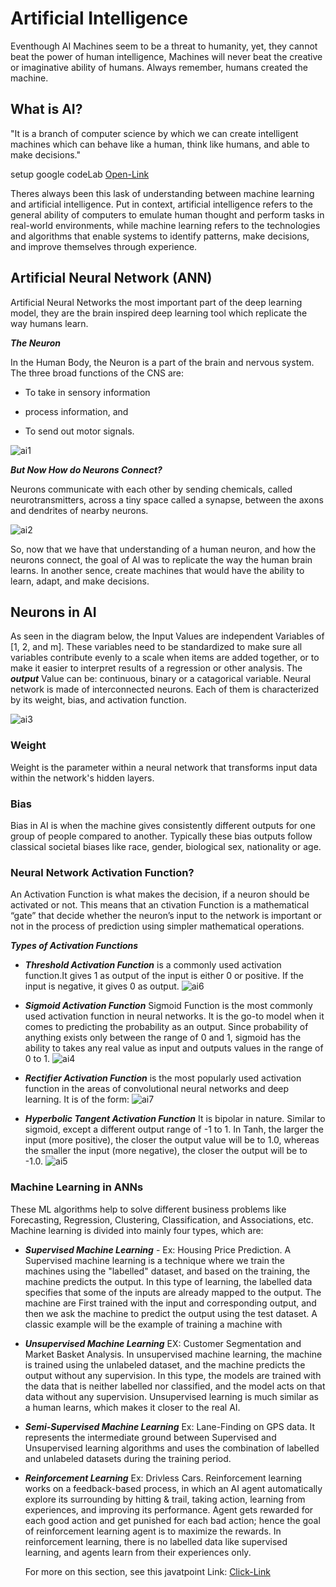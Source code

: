 # Artificial Intelligence

Eventhough AI Machines seem to be a threat to humanity, yet, they cannot beat the power of human intelligence, Machines will never beat the creative or imaginative ability of humans. 
Always remember, humans created the machine.

## What is AI?
 "It is a branch of computer science by which we can create intelligent machines which can behave like a human, think like humans, and able to make decisions." 

setup google codeLab [Open-Link](https://codelabs.developers.google.com/)

Theres always been this lask of understanding between machine learning and artificial intelligence.
Put in context, artificial intelligence refers to the general ability of computers to emulate human thought and perform tasks in real-world environments, while machine learning refers to the technologies and algorithms that enable systems to identify patterns, make decisions, and improve themselves through experience.

##  Artificial Neural Network (ANN)
 Artificial Neural Networks the most important part of the deep learning model, they are the brain inspired deep learning tool which replicate the way humans learn. 

 ***The Neuron***

 In the Human Body, the Neuron is a part of the brain and nervous system. The three broad functions of the CNS are:
 
 - To take in sensory information

 - process information, and

 - To send out motor signals.

  ![ai1](photos/ai1.png)

  ***But Now How do Neurons Connect?***

  Neurons communicate with each other by sending chemicals, called neurotransmitters, across a tiny space called a synapse, between the axons and dendrites of nearby neurons.

  ![ai2](photos/ai2.png)

 So, now that we have that understanding of a human neuron, and how the neurons connect, the goal of AI was to replicate the way the human brain learns. In another sence, create machines that would have the ability to learn, adapt, and make decisions.

## Neurons in AI

 As seen in the diagram below, the Input Values are independent Variables of [1, 2, and m]. These variables need to be standardized to make sure all variables contribute evenly to a scale when items are added together, or to make it easier to interpret results of a regression or other analysis.
 The ***output*** Value can be: continuous, binary or a catagorical variable. Neural network is made of interconnected neurons. Each of them is characterized by its weight, bias, and activation function.

  ![ai3](photos/ai3.png)

### Weight
  Weight is the parameter within a neural network that transforms input data within the network's hidden layers. 

### Bias
  Bias in AI is when the machine gives consistently different outputs for one group of people compared to another. Typically these bias outputs follow classical societal biases like race, gender, biological sex, nationality or age.
### Neural Network Activation Function?
 An Activation Function is what makes the decision, if a neuron should be activated or not. This means that an ctivation Function is a mathematical “gate” that decide whether the neuron’s input to the network is important or not in the process of prediction using simpler mathematical operations. 

  ***Types of Activation Functions***

  - ***Threshold Activation Function***
     is a commonly used activation function.It gives 1 as output of the input is either 0 or positive. If the input is negative, it gives 0 as output.
     ![ai6](photos/ai6.png)

  - ***Sigmoid Activation Function***
    Sigmoid Function is the most commonly used activation function in neural networks. It is the go-to model when it comes to predicting the probability as an output. Since probability of anything exists only between the range of 0 and 1, sigmoid has the ability to takes any real value as input and outputs values in the range of 0 to 1.
      ![ai4](photos/ai4.png)
 
  - ***Rectifier Activation Function***
    is the most popularly used activation function in the areas of convolutional neural networks and deep learning. It is of the form:
    ![ai7](photos/ai7.png)

  - ***Hyperbolic Tangent Activation Function***
    It is bipolar in nature. Similar to sigmoid, except a different output range of -1 to 1. In Tanh, the larger the input (more positive), the closer the output value will be to 1.0, whereas the smaller the input (more negative), the closer the output will be to -1.0.
    ![ai5](photos/ai5.png)

### Machine Learning in ANNs
 These ML algorithms help to solve different business problems like Forecasting, Regression, Clustering, Classification, and Associations, etc.
 Machine learning is divided into mainly four types, which are:

- ***Supervised Machine Learning*** -
  Ex: Housing Price Prediction.
  A Supervised machine learning is a technique where we train the machines using the "labelled" dataset, and based on the training, the machine predicts the output. In this type of learning, the labelled data specifies that some of the inputs are already mapped to the output. The machine are First trained with the input and corresponding output, and then we ask the machine to predict the output using the test dataset. A classic example will be the example of training a machine with

- ***Unsupervised Machine Learning***
  EX: Customer Segmentation and Market Basket Analysis.
  In unsupervised machine learning, the machine is trained using the unlabeled dataset, and the machine predicts the output without any supervision. In this type, the models are trained with the data that is neither labelled nor classified, and the model acts on that data without any supervision. Unsupervised learning is much similar as a human learns, which makes it closer to the real AI.

- ***Semi-Supervised Machine Learning***
  Ex: Lane-Finding on GPS data.
  It represents the intermediate ground between Supervised and Unsupervised learning algorithms and uses the combination of labelled and unlabeled datasets during the training period.

- ***Reinforcement Learning***
  Ex: Drivless Cars.
  Reinforcement learning works on a feedback-based process, in which an AI agent automatically explore its surrounding by hitting & trail, taking action, learning from experiences, and improving its performance. Agent gets rewarded for each good action and get punished for each bad action; hence the goal of reinforcement learning agent is to maximize the rewards.
  In reinforcement learning, there is no labelled data like supervised learning, and agents learn from their experiences only.

  For more on this section, see this javatpoint Link: [Click-Link](https://www.javatpoint.com/types-of-machine-learning)
